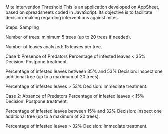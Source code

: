 Mite Intervention Threshold
This is an application developed on AppSheet, based on spreadsheets coded in JavaScript.
Its objective is to facilitate decision-making regarding interventions against mites.

Steps:
Sampling

Number of trees: minimum 5 trees (up to 20 trees if needed).

Number of leaves analyzed: 15 leaves per tree.

Case 1: Presence of Predators
Percentage of infested leaves < 35%
Decision: Postpone treatment.

Percentage of infested leaves between 35% and 53%
Decision: Inspect one additional tree (up to a maximum of 20 trees).

Percentage of infested leaves > 53%
Decision: Immediate treatment.

Case 2: Absence of Predators
Percentage of infested leaves < 15%
Decision: Postpone treatment.

Percentage of infested leaves between 15% and 32%
Decision: Inspect one additional tree (up to a maximum of 20 trees).

Percentage of infested leaves > 32%
Decision: Immediate treatment.

